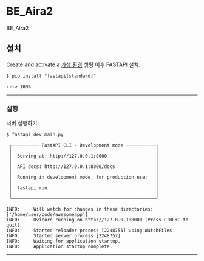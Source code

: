 # BE_Aira2
BE_Aira2

## 설치

Create and activate a <a href="https://fastapi.tiangolo.com/virtual-environments/" class="external-link" target="_blank">가상 환경</a> 셋팅 이후 FASTAPI 설치:

<div class="termy">

```console
$ pip install "fastapi[standard]"

---> 100%
```

</div>

---

### 실행

서버 실행하기:

<div class="termy">

```console
$ fastapi dev main.py

 ╭────────── FastAPI CLI - Development mode ───────────╮
 │                                                     │
 │  Serving at: http://127.0.0.1:8000                  │
 │                                                     │
 │  API docs: http://127.0.0.1:8000/docs               │
 │                                                     │
 │  Running in development mode, for production use:   │
 │                                                     │
 │  fastapi run                                        │
 │                                                     │
 ╰─────────────────────────────────────────────────────╯

INFO:     Will watch for changes in these directories: ['/home/user/code/awesomeapp']
INFO:     Uvicorn running on http://127.0.0.1:8000 (Press CTRL+C to quit)
INFO:     Started reloader process [2248755] using WatchFiles
INFO:     Started server process [2248757]
INFO:     Waiting for application startup.
INFO:     Application startup complete.
```

</div>

---